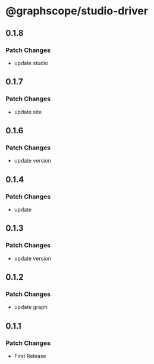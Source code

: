 # @graphscope/studio-driver

## 0.1.8

### Patch Changes

- update studio

## 0.1.7

### Patch Changes

- update site

## 0.1.6

### Patch Changes

- update version

## 0.1.4

### Patch Changes

- update

## 0.1.3

### Patch Changes

- update version

## 0.1.2

### Patch Changes

- update graph

## 0.1.1

### Patch Changes

- First Release
